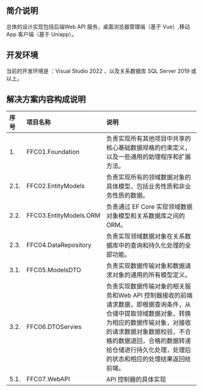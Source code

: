 ## 简介说明
总体的设计实现包括后端Web API 服务，桌面浏览器管理端（基于 Vue）,移动 App 客户端（基于 Uniapp）。

## 开发环境
当前的开发环境是 ：Visual Studio 2022 ，以及关系数据库 SQL Server 2019 或以上。

## 解决方案内容构成说明
|序号|项目名称|说明|
|:---|:---|:---|
|1.|FFC01.Foundation|负责实现所有其他项目中共享的核心基础数据规格的约束定义，以及一些通用的助理程序和扩展方法。
|2.1.|FFC02.EntityModels|负责实现所有的领域数据对象的具体模型，包括业务性质和非业务性质的数据。
|2.2.|FFC03.EntityModels.ORM|负责通过 EF Core 实现领域数据对象模型和关系数据库之间的 ORM。
|2.3.|FFC04.DataRepository|负责实现领域数据对象在关系数据库中的查询和持久化处理的全部功能。|
|3.1.|FFC05.ModelsDTO|负责实现数据传输对象和数据请求对象的通用的所有模型定义。|
|3.2.|FFC06.DTOServies|负责实现数据传输对象的相关服务和Web API 控制器接收的前端请求数据，即根据查询条件，从仓储中提取领域数据对象，转换为相应的数据传输对象，对接收的请求数据对象数据校验，不合格的数据退回，合格的数据转递给仓储进行持久化处理，处理后的状态和相应的处理结果返回给前端。|
|5.1.|FFC07.WebAPI|API 控制器的具体实现|



